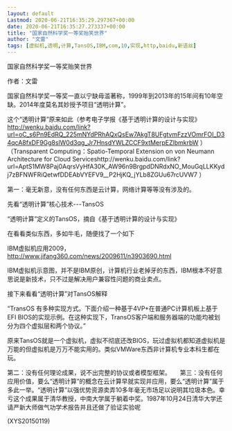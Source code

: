 ```yaml
---
layout: default
Lastmod: 2020-06-21T16:35:29.297367+00:00
date: 2020-06-21T16:35:27.273337+00:00
title: "国家自然科学奖一等奖贻笑世界"
author: "文雷"
tags: [虚拟机,透明,计算,TansOS,IBM,com,10,实现,http,baidu,新语丝]
---
```


国家自然科学奖一等奖贻笑世界

作者：文雷

国家自然科学奖一等奖一直以宁缺毋滥著称，1999年到2013年的15年间有10年空缺。2014年度莫名其妙授予项目“透明计算”。

这个“透明计算”原来如此（参考电子学报《基于透明计算的设计与实现》http://wenku.baidu.com/link?url=oC_s6Pn9EdRQ_225mNYdPRhAQxQsEw7AkgT8UFgtvmFzzVOmrFOI_D34qcA8fxDF9Gg8slW0d3qg_Jr7HnsdYWLZCCF9xtMerpEZlbmkrbW ）　　（Transparent Computing：Spatio-Temporal Extension on von Neumann Architecture for Cloud Serviceshttp://wenku.baidu.com/link?url=AptS1MW8Paj0AqrsVyHfA30K_AW96n9BrgpdDNRdxNO_MouGqLLKKydj7zBFNWFRiQetwfDDEAbVYEFV9__P2HjKQ_jYLb8ZGUu67rcUVW7 ）

第一：毫无新意，没有任何东西是云计算，网络计算等等没有涉及的。

先看“透明计算”核心技术---TansOS

“透明计算”定义的TansOS，摘自《基于透明计算的设计与实现》

在看看类似东西，多如牛毛，随便找了一个如下

IBM虚拟机应用2009，http://www.jifang360.com/news/2009611/n3903690.html

IBM虚拟机示意图，并不是IBM原创，计算机行业老掉牙的东西，IBM根本不好意思说是新技术，只不过是解决用户兼容性问题的商业卖点。

接下来看看“透明计算”对TansOS解释

“TransOS 有多种实现方式。下面介绍一种基于4VP+在普通PC计算机板上基于EFI BIOS的实现示例。在这种实现下，TransOS客户端和服务器端的功能均被划分为四个虚拟层和两个协议。”

原来TansOS就是一个虚拟机，虚拟不彻底还改BIOS，玩过虚拟机都知道虚拟机是万能的但虚拟机是万万不能实用的。类似VMWare东西非计算机专业本科生都在玩。

第二：没有任何理论成果，说不出完整的协议或者模型框架。　　第三：没有任何应用价值，要么“透明计算”的概念在云计算早就实现并应用，要么“透明计算”属于多此一举。“透明计算”以强优势资源卖弄10多年毫无市场足以说明其垃圾本色。幸亏这个成果属于清华教授，中南大学属于躺着中奖。1987年10月24日清华大学还请严新大师做气功学术报告并且还做了验证实验呢

(XYS20150119)

